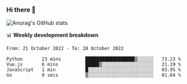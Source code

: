 ### Hi there 👋
![Anurag's GitHub stats](https://github-readme-stats.vercel.app/api?username=jami1024&show_icons=true&theme=radical)

📊 **Weekly development breakdown**
<!--START_SECTION:waka-->

```text
From: 21 October 2022 - To: 28 October 2022

Python       23 mins         ██████████████████▒░░░░░░   73.23 %
Vue.js       6 mins          █████▒░░░░░░░░░░░░░░░░░░░   21.19 %
JavaScript   1 min           █░░░░░░░░░░░░░░░░░░░░░░░░   03.95 %
Go           0 secs          ▒░░░░░░░░░░░░░░░░░░░░░░░░   01.64 %
```

<!--END_SECTION:waka-->
<!--
**jami1024/jami1024** is a ✨ _special_ ✨ repository because its `README.md` (this file) appears on your GitHub profile.

Here are some ideas to get you started:

- 🔭 I’m currently working on ...
- 🌱 I’m currently learning ...
- 👯 I’m looking to collaborate on ...
- 🤔 I’m looking for help with ...
- 💬 Ask me about ...
- 📫 How to reach me: ...
- 😄 Pronouns: ...
- ⚡ Fun fact: ...
-->
